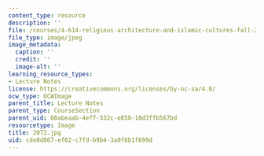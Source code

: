 ```yaml
---
content_type: resource
description: ''
file: /courses/4-614-religious-architecture-and-islamic-cultures-fall-2002/cde0d867ef02c7fdb9b43a0f8b1f699d_2072.jpg
file_type: image/jpeg
image_metadata:
  caption: ''
  credit: ''
  image-alt: ''
learning_resource_types:
- Lecture Notes
license: https://creativecommons.org/licenses/by-nc-sa/4.0/
ocw_type: OCWImage
parent_title: Lecture Notes
parent_type: CourseSection
parent_uid: 68abeaab-4eff-532c-e858-18d3ffb567bd
resourcetype: Image
title: 2072.jpg
uid: cde0d867-ef02-c7fd-b9b4-3a0f8b1f699d
---
```

